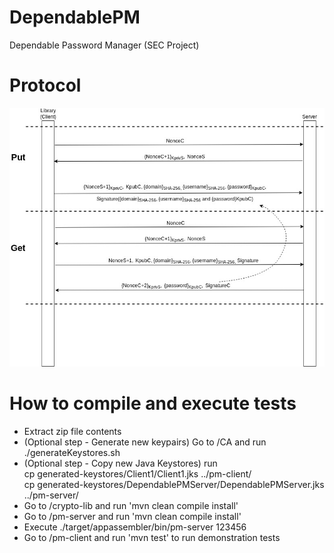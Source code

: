 # DependablePM
Dependable Password Manager (SEC Project)

# Protocol
![Protocol](Protocol.jpg)

# How to compile and execute tests
- Extract zip file contents
- (Optional step - Generate new keypairs) Go to <folder>/CA and run ./generateKeystores.sh
- (Optional step - Copy new Java Keystores) run  
  cp generated-keystores/Client1/Client1.jks ../pm-client/  
  cp generated-keystores/DependablePMServer/DependablePMServer.jks ../pm-server/  
- Go to <folder>/crypto-lib and run 'mvn clean compile install'
- Go to <folder>/pm-server and run 'mvn clean compile install'
- Execute ./target/appassembler/bin/pm-server 123456
- Go to <folder>/pm-client and run 'mvn test' to run demonstration tests
